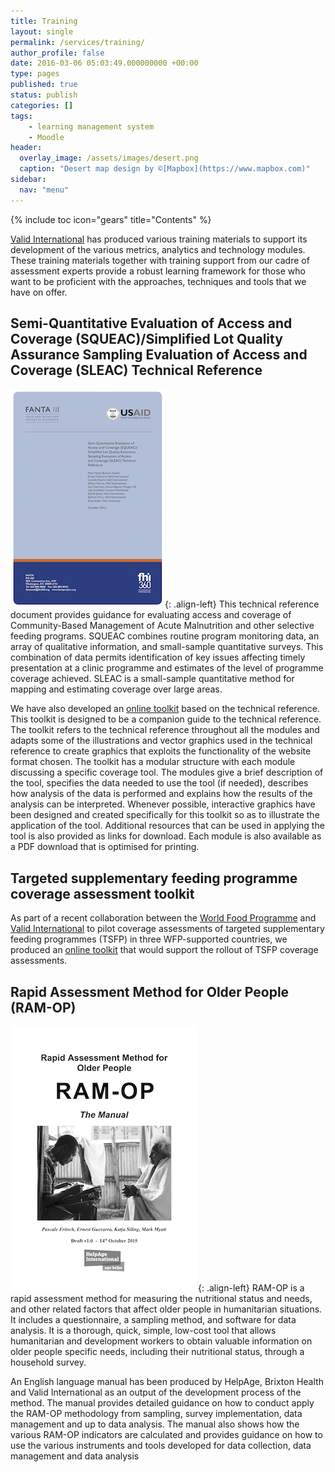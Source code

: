 ```yaml
---
title: Training
layout: single
permalink: /services/training/
author_profile: false
date: 2016-03-06 05:03:49.000000000 +00:00
type: pages
published: true
status: publish
categories: []
tags:
    - learning management system
    - Moodle
header:
  overlay_image: /assets/images/desert.png
  caption: "Desert map design by ©[Mapbox](https://www.mapbox.com)"
sidebar:
  nav: "menu"
---
```

{% include toc icon="gears" title="Contents" %}

[Valid International](http://www.validinternational.org) has produced various training materials to support its development of the various metrics, analytics and technology modules. These training materials together with training support from our cadre of assessment experts provide a robust learning framework for those who want to be proficient with the approaches, techniques and tools that we have on offer.


## Semi-Quantitative Evaluation of Access and Coverage (SQUEAC)/Simplified Lot Quality Assurance Sampling Evaluation of Access and Coverage (SLEAC) Technical Reference
![image-left](/assets/images/techRefCoverageSQUEACsmall.png){: .align-left}
This technical reference document provides guidance for evaluating access and coverage of Community-Based Management of Acute Malnutrition and other selective feeding programs. SQUEAC combines routine program monitoring data, an array of qualitative information, and small-sample quantitative surveys. This combination of data permits identification of key issues affecting timely presentation at a clinic programme and estimates of the level of programme coverage achieved. SLEAC is a small-sample quantitative method for mapping and estimating coverage over large areas.

We have also developed an [online toolkit](http://toolkit.validmeasures.org) based on the technical reference. This toolkit is designed to be a companion guide to the technical reference. The toolkit refers to the technical reference throughout all the modules and adapts some of the illustrations and vector graphics used in the technical reference to create graphics that exploits the functionality of the website format chosen. The toolkit has a modular structure with each module discussing a specific coverage tool. The modules give a brief description of the tool, specifies the data needed to use the tool (if needed), describes how analysis of the data is performed and explains how the results of the analysis can be interpreted. Whenever possible, interactive graphics have been designed and created specifically for this toolkit so as to illustrate the application of the tool. Additional resources that can be used in applying the tool is also provided as links for download. Each module is also available as a PDF download that is optimised for printing.


## Targeted supplementary feeding programme coverage assessment toolkit
As part of a recent collaboration between the [World Food Programme](http://www.wfp.org) and [Valid International](http://www.validinternational.org) to pilot coverage assessments of targeted supplementary feeding programmes (TSFP) in three WFP-supported countries, we produced an [online toolkit](http://sfp.validmeasures.org) that would support the rollout of TSFP coverage assessments.


## Rapid Assessment Method for Older People (RAM-OP)
![image-left](/assets/images/manualRAMOPsmall.png){: .align-left}
RAM-OP is a rapid assessment method for measuring the nutritional status and needs, and other related factors that affect older people in humanitarian situations. It includes a questionnaire, a sampling method, and software for data analysis. It is a thorough, quick, simple, low-cost tool that allows humanitarian and development workers to obtain valuable information on older people specific needs, including their nutritional status, through a household survey.

An English language manual has been produced by HelpAge, Brixton Health and Valid International as an output of the development process of the method. The manual provides detailed guidance on how to conduct apply the RAM-OP methodology from sampling, survey implementation, data management and up to data analysis. The manual also shows how the various RAM-OP indicators are calculated and provides guidance on how to use the various instruments and tools developed for data collection, data management and data analysis

<br/>
<br/>